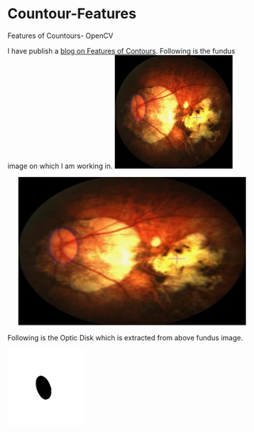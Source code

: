 # Countour-Features
Features of Countours- OpenCV

I have publish a [blog on Features of Contours](https://zawster.wordpress.com/2020/03/15/opencv-features-of-contours/). 
Following is the fundus image on which I am working in.
![Fundus Image](https://github.com/zawster/Countour-Features/blob/master/images/fundus.jpg)
<p align="center">
  <img width="460" height="300" src="https://github.com/zawster/Countour-Features/blob/master/images/fundus.jpg">
</p>

Following is the Optic Disk which is extracted from above fundus image.

![Optic Disk Image](https://github.com/zawster/Countour-Features/blob/master/images/fundus-mask.png#center)

